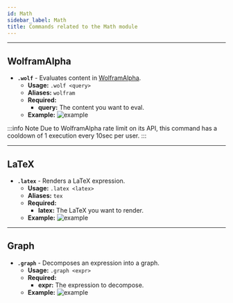 ```yaml
---
id: Math
sidebar_label: Math
title: Commands related to the Math module
---
```


---


## WolframAlpha
- **`.wolf`** - Evaluates content in [WolframAlpha](https://wolframalpha.com).
    - **Usage:** `.wolf <query>`
    - **Aliases:** `wolfram`
    - **Required:** 
        - **query:** The content you want to eval.
    - **Example:**
        ![example](/img/docs/commands/Math/wolf/example.png)
      
:::info Note
Due to WolframAlpha rate limit on its API, this command has a cooldown of 1 execution every 10sec per user.
:::  
    
---

## LaTeX
- **`.latex`** - Renders a LaTeX expression.
    - **Usage:** `.latex <latex>`
    - **Aliases:** `tex`
    - **Required:** 
        - **latex:** The LaTeX you want to render.
    - **Example:**
        ![example](/img/docs/commands/Math/latex/example.png)
    
---

## Graph
- **`.graph`** - Decomposes an expression into a graph.
    - **Usage:** `.graph <expr>`
    - **Required:** 
        - **expr:** The expression to decompose.
    - **Example:**
        ![example](/img/docs/commands/Math/graph/example.png)
      
